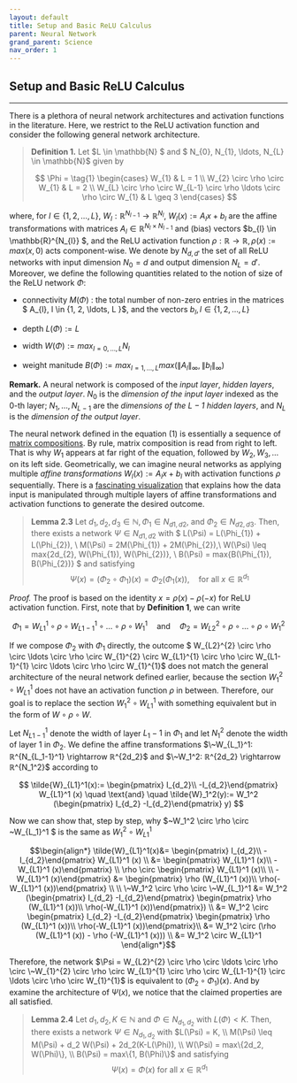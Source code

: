 ```yaml
---
layout: default
title: Setup and Basic ReLU Calculus
parent: Neural Network
grand_parent: Science
nav_order: 1
---
```


## Setup and Basic ReLU Calculus

---

There is a plethora of neural network architectures and activation functions in the literature. Here, we restrict to the ReLU activation function and consider the following general network architecture.

>**Definition 1.** Let $L \in \mathbb{N} $ and $ N_{0}, N_{1}, \ldots, N_{L} \in \mathbb{N}$ given by
>
>$$  
    \Phi = 
    \tag{1}
    \begin{cases} 
      W_{1} & L = 1 \\
      W_{2} \circ \rho \circ W_{1} & L = 2 \\
      W_{L} \circ \rho \circ W_{L-1} \circ \rho \ldots \circ \rho \circ W_{1} & L \geq 3
   \end{cases}
$$

where, for $l \in \{ 1, 2, \ldots, L\}$, $W_{l}: \mathbb{R}^{N_{l-1}} \rightarrow \mathbb{R}^{N_{l}}$, $W_{l}(x) := A_{l}x + b_{l}$ are the affine transformations with matrices $A_{l} \in \mathbb{R}^{N_{l} \times N_{l-1}}$ and (bias) vectors $b_{l} \in \mathbb{R}^{N_{l}} $, and the ReLU activation function $\rho: \mathbb{R} \rightarrow \mathbb{R}, \rho(x) := max(x, 0)$ acts component-wise. We denote by $N_{d,d'}$ the set of all ReLU networks with input dimension $N_{0} = d$ and output dimension $N_{L} = d'$. Moreover, we define the following quantities related to the notion of size of the ReLU network $\Phi$:

* connectivity $M(\Phi)$ : the total number of non-zero entries in the matrices $ A_{l}, l \in \{1, 2, \ldots, L \}$, and the vectors $b_{l}, l \in \{1, 2, \ldots, L \}$

* depth $L(\Phi) := L$

* width $W(\Phi) := max_{l=0,\ldots,L}N_{l}$

* weight manitude $B(\Phi) := max_{l=1, \ldots, L} max( \lVert A_{l} \rVert_{∞}, \lVert b_{l} \rVert_{∞} )$

**Remark.** A neural network is composed of the *input layer*, *hidden layers*, and the *output layer*. $N_{0}$ is the *dimension of the input layer* indexed as the 0-th layer; $N_{1}, \ldots, N_{L-1}$ are the *dimensions of the $L-1$ hidden layers*, and $N_{L}$ is the *dimension of the output layer*. 

The neural network defined in the equation (1) is essentially a sequence of [matrix compositions](https://www.youtube.com/watch?v=XkY2DOUCWMU). By rule, matrix composition is read from right to left. That is why $W_1$ appears at far right of the equation, followed by $W_{2}, W_{3}, \ldots$ on its left side. Geometrically, we can imagine neural networks as applying multiple *affine transformations* $W_{l}(x) := A_{l}x + b_{l}$ with activation functions $\rho$ sequentially. There is a [fascinating visualization](https://www.youtube.com/watch?v=UOvPeC8WOt8) that explains how the data input is manipulated through multiple layers of affine transformations and activation functions to generate the desired outcome. 

>**Lemma 2.3** Let $d_{1}, d_{2}, d_{3} \in ℕ, \Phi_{1} \in N_{d1, d2}$, and $\Phi_{2} \in N_{d2, d3}$. Then, there exists a network $\Psi \in N_{d1, d2}$ with 
$
L(\Psi) = L(\Phi_{1}) + L(\Phi_{2}), \\
M(\Psi) = 2M(\Phi_{1}) + 2M(\Phi_{2}),\\
W(\Psi) \leq max\{2d_{2}, W(\Phi_{1}), W(\Phi_{2})\}, \\
B(\Psi) = max\{B(\Phi_{1}), B(\Phi_{2})\} 
$ 
>and satisfying
>$$
\Psi(x) = (\Phi_{2} \circ \Phi_{1})(x) = \Phi_{2}(\Phi_{1}(x)), \quad \text{for all } x \in \mathbb{R}^{d_1}
$$

*Proof.* The proof is based on the identity $x = \rho(x) - \rho(-x)$ for ReLU activation function. First, note that by **Definition 1**, we can write 

$$
\Phi_{1} = W_{L1}^{1} \circ \rho \circ W_{L1-1}^{1} \circ \ldots \circ \rho \circ W_{1}^{1} \quad \text{and} \quad \Phi_{2} = W_{L2}^{2} \circ \rho \circ \ldots \circ \rho \circ W_{1}^{2}
$$

If we compose $\Phi_2$ with $\Phi_1$ directly, the outcome $ W_{L2}^{2} \circ \rho \circ \ldots \circ \rho \circ W_{1}^{2} \circ W_{L1}^{1} \circ \rho \circ W_{L1-1}^{1} \circ \ldots \circ \rho \circ W_{1}^{1}$ does not match the general architecture of the neural network defined earlier, because the section $W_{1}^{2} \circ W_{L1}^{1}$ does not have an activation function $\rho$ in between. Therefore, our goal is to replace the section $W_{1}^{2} \circ W_{L1}^{1}$ with something equivalent but in the form of $W \circ \rho \circ W$.

Let $N_{L1-1}^1$ denote the width of layer $L_1-1$ in $\Phi_1$ and let $N_1^2$ denote the width of layer 1 in $\Phi_2$. We define the affine transformations $\~W_{L_1}^1: ℝ^{N_{L_1-1}^1} \rightarrow ℝ^{2d_2}$ and $\~W_1^2: ℝ^{2d_2} \rightarrow ℝ^{N_1^2}$ according to

$$
\tilde{W}_{L1}^1(x):= \begin{pmatrix} I_{d_2}\\ -I_{d_2}\end{pmatrix} W_{L1}^1 (x) \quad \text{and} \quad \tilde{W}_1^2(y):= W_1^2 (\begin{pmatrix} I_{d_2} -I_{d_2}\end{pmatrix} y)
$$ 

Now we can show that, step by step, why $\~W_1^2 \circ \rho \circ \~W_{L_1}^1 $ is the same as $W_{1}^{2} \circ W_{L1}^{1}$

$$\begin{align*}
\tilde{W}_{L1}^1(x)&= \begin{pmatrix} I_{d_2}\\ -I_{d_2}\end{pmatrix} W_{L1}^1 (x) \\ &= \begin{pmatrix} W_{L1}^1 (x)\\ -W_{L1}^1 (x)\end{pmatrix} \\
\rho \circ \begin{pmatrix} W_{L1}^1 (x)\\ 
\\
-W_{L1}^1 (x)\end{pmatrix} &= \begin{pmatrix} \rho (W_{L1}^1 (x))\\ \rho(-W_{L1}^1 (x))\end{pmatrix} \\
\\
\~W_1^2 \circ \rho \circ \~W_{L_1}^1 &= W_1^2 (\begin{pmatrix} I_{d_2} -I_{d_2}\end{pmatrix} \begin{pmatrix} \rho (W_{L1}^1 (x))\\ \rho(-W_{L1}^1 (x))\end{pmatrix}) \\
&= W_1^2 \circ \begin{pmatrix} I_{d_2} -I_{d_2}\end{pmatrix} \begin{pmatrix} \rho (W_{L1}^1 (x))\\ \rho(-W_{L1}^1 (x))\end{pmatrix}\\
&= W_1^2 \circ (\rho (W_{L1}^1 (x)) - \rho (-W_{L1}^1 (x))) \\
&= W_1^2 \circ W_{L1}^1
\end{align*}$$

Therefore, the network $\Psi = W_{L2}^{2} \circ \rho \circ \ldots \circ \rho \circ \~W_{1}^{2} \circ \rho \circ W_{L1}^{1} \circ \rho \circ W_{L1-1}^{1} \circ \ldots \circ \rho \circ W_{1}^{1}$ is equivalent to $(\Phi_2 \circ \Phi_1)(x)$. And by examine the architecture of $\Psi(x)$, we notice that the claimed properties are all satisfied. 

>**Lemma 2.4** Let $d_1, d_2, K \in \mathbb{N}$ and $\Phi \in N_{d_1, d_2}$ with $L(\Phi) < K$. Then, there exists a network $\Psi \in N_{d_1, d_2}$ with 
$L(\Psi) = K, \\
M(\Psi) \leq M(\Psi) + d_2 W(\Psi) + 2d_2(K-L(\Phi)), \\
W(\Psi) = max\{2d_2, W(\Phi)\}, \\
B(\Psi) = max\{1, B(\Phi)\}$ 
and satisfying
>$$
\Psi(x) = \Phi(x) \text{ for all } x \in ℝ^{d_1}
$$